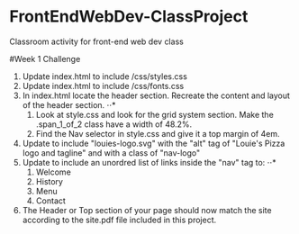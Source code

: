# FrontEndWebDev-ClassProject
Classroom activity for front-end web dev class

#Week 1 Challenge

1. Update index.html to include /css/styles.css
2. Update index.html to include /css/fonts.css
3. In index.html locate the header section.  Recreate the content and layout of the header section.
⋅⋅* 
    1. Look at style.css and look for the grid system section.  Make the .span_1_of_2 class have a width of 48.2%.
    2. Find the Nav selector in style.css and give it a top margin of 4em.
4. Update to include "louies-logo.svg" with the "alt" tag of "Louie's Pizza logo and tagline" and with a class of "nav-logo"
5. Update to include an unordred list of links inside the "nav" tag to:
⋅⋅* 
    1. Welcome
    2. History
    3. Menu
    4. Contact
5. The Header or Top section of your page should now match the site according to the site.pdf file included in this project.

